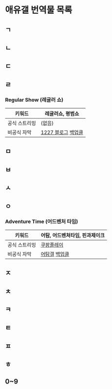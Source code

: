 # 애유갤 번역물 목록

## ㄱ

## ㄴ

## ㄷ

## ㄹ
### Regular Show (레귤러 쇼)

|키워드|레귤러쇼, 평범쇼|
|-|-|
|공식 스트리밍|(없음)|
|비공식 자막|[1227 블로그](https://blog.naver.com/12si27/220943064736) [백업클](https://cloud.1227.kr/rs)|

## ㅁ

## ㅂ

## ㅅ

## ㅇ
### Adventure Time (어드벤처 타임)

|키워드|어탐, 어드벤쳐타임, 핀과제이크|
|-|-|
|공식 스트리밍|[쿠팡플레이](https://www.coupangplay.com/content/fc9dfbd3-83fb-4e38-b1a9-ad904088ffe1)|
|비공식 자막|[어탐갤](https://gall.dcinside.com/adventuretime/14944) [백업클](https://cloud.1227.kr/at)|


## ㅈ

## ㅊ

## ㅋ

## ㅌ

## ㅍ

## ㅎ

## 0~9
